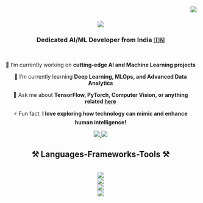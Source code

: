 <img align="right" src="https://visitor-badge.laobi.icu/badge?page_id=underdevv16.underdevv16" />

<h1 align="center">
    <img src="https://readme-typing-svg.herokuapp.com/?font=Righteous&size=35&center=true&vCenter=true&width=500&height=70&duration=4000&lines=👋+Hi+There!;+I'm+Dev+Vidit!;" />
</h1>

<h3 align="center">Dedicated AI/ML Developer from India 🇮🇳</h3>

<br/>

<div align="center">
  
  🔭 I’m currently working on **cutting-edge AI and Machine Learning projects**
  
  🌱 I’m currently learning **Deep Learning, MLOps, and Advanced Data Analytics**
  
  💬 Ask me about **TensorFlow, PyTorch, Computer Vision, or anything related [here](https://github.com/underdevv16/underdevv16/issues)**
  
  ⚡ Fun fact: **I love exploring how technology can mimic and enhance human intelligence!**
  
</div>

<div align="center"> 
  <a href="mailto:viditdev@gmail.com">
    <img src="https://img.shields.io/badge/Gmail-333333?style=for-the-badge&logo=gmail&logoColor=red" />
  </a>
  <a href="https://www.linkedin.com/in/dev-vidit/" target="_blank">
    <img src="https://img.shields.io/badge/LinkedIn-0077B5?style=for-the-badge&logo=linkedin&logoColor=white" target="_blank" />
  </a>
</div>

<h2 align="center">⚒️ Languages-Frameworks-Tools ⚒️</h2>
<br/>
<div align="center">
    <img src="https://skillicons.dev/icons?i=c,cpp,py,mysql" /><br> <!-- Languages -->
    <img src="https://skillicons.dev/icons?i=ai, anaconda, opencv, sklearn, tensorflow, pytorch, azure" /><br> <!-- AI/ML related -->
    <img src="https://skillicons.dev/icons?i=vscode, raspberrypi, matlab, arduino" /><br> <!-- Frameworks -->
    <img src="https://skillicons.dev/icons?i=git, github, latex, " /><br> <!-- Others -->
</div>

<!--
**underdevv16/underdevv16** is a ✨ _special_ ✨ repository because its `README.md` (this file) appears on your GitHub profile.

Here are some ideas to get you started:

- 🔭 I’m currently working on ...
- 🌱 I’m currently learning ...
- 👯 I’m looking to collaborate on ...
- 🤔 I’m looking for help with ...
- 💬 Ask me about ...
- 📫 How to reach me: ...
- 😄 Pronouns: ...
- ⚡ Fun fact: ...
-->
